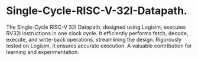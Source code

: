 # Single-Cycle-RISC-V-32I-Datapath.
The Single-Cycle RISC-V 32I Datapath, designed using Logisim, executes RV32I instructions in one clock cycle. It efficiently performs fetch, decode, execute, and write-back operations, streamlining the design. Rigorously tested on Logisim, it ensures accurate execution. A valuable contribution for learning and experimentation.
